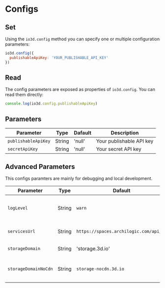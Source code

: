 # Configs

## Set

Using the `io3d.config` method you can specify one or multiple configuration parameters:

```javascript
io3d.config({
  publishableApiKey: 'YOUR_PUBLISHABLE_API_KEY'
})
```

## Read

The config parameters are exposed as properties of `io3d.config`. You can read them directly:

```javascript
console.log(io3d.config.publishableApiKey)
```

## Parameters

| Parameter | Type | Dafault | Description |
| --- | --- | --- | --- |
| `publishableApiKey` | String | 'null' | Your publishable API key |
| `secretApiKey` | String | 'null' | Your secret API key |

## Advanced Parameters

This configs paramters are mainly for debugging and local development. 

| Parameter | Type | Dafault | Description |
| --- | --- | --- | --- |
| `logLevel` | String | `warn` | Log level. Can be one of: `debug`, `warn`, `error` |
| `servicesUrl` | String | `https://spaces.archilogic.com/api/v2` | Server side endpoints URL |
| `storageDomain` | String | 'storage.3d.io' | Storage API domain |
| `storageDomainNoCdn` | String | `storage-nocdn.3d.io` | Storage API domain without CDN cache |